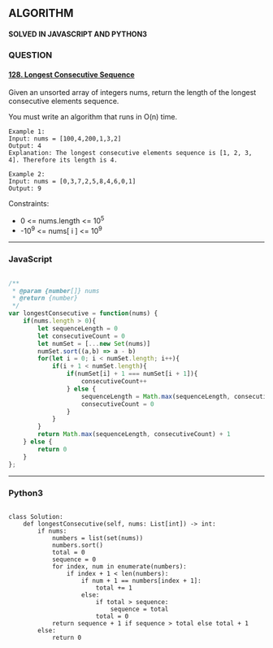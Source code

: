 ## ALGORITHM

#### SOLVED IN JAVASCRIPT AND PYTHON3
### QUESTION

#### [128. Longest Consecutive Sequence](https://leetcode.com/problems/longest-consecutive-sequence/)

Given an unsorted array of integers nums, return the length of the longest consecutive elements sequence.

You must write an algorithm that runs in O(n) time.



```
Example 1:
Input: nums = [100,4,200,1,3,2]
Output: 4
Explanation: The longest consecutive elements sequence is [1, 2, 3, 4]. Therefore its length is 4.

Example 2:
Input: nums = [0,3,7,2,5,8,4,6,0,1]
Output: 9
```

Constraints:

* 0 <= nums.length <= 10<sup>5</sup>
* -10<sup>9</sup> <= nums[ i ] <= 10<sup>9</sup>
-----

### JavaScript

```js

/**
 * @param {number[]} nums
 * @return {number}
 */
var longestConsecutive = function(nums) {
    if(nums.length > 0){
        let sequenceLength = 0
        let consecutiveCount = 0
        let numSet = [...new Set(nums)]
        numSet.sort((a,b) => a - b)
        for(let i = 0; i < numSet.length; i++){
            if(i + 1 < numSet.length){
                if(numSet[i] + 1 === numSet[i + 1]){
                    consecutiveCount++
                } else {
                    sequenceLength = Math.max(sequenceLength, consecutiveCount)
                    consecutiveCount = 0
                }
            }
        }
        return Math.max(sequenceLength, consecutiveCount) + 1
    } else {
        return 0
    }
};

```

-----

### Python3

```py3

class Solution:
    def longestConsecutive(self, nums: List[int]) -> int:
        if nums:
            numbers = list(set(nums))
            numbers.sort()
            total = 0
            sequence = 0
            for index, num in enumerate(numbers):
                if index + 1 < len(numbers):
                    if num + 1 == numbers[index + 1]:
                        total += 1
                    else:
                        if total > sequence:
                            sequence = total
                        total = 0
            return sequence + 1 if sequence > total else total + 1
        else:
            return 0
 
```
